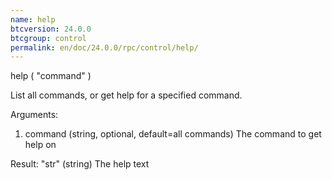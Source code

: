```yaml
---
name: help
btcversion: 24.0.0
btcgroup: control
permalink: en/doc/24.0.0/rpc/control/help/
---
```


help ( "command" )

List all commands, or get help for a specified command.

Arguments:
1. command    (string, optional, default=all commands) The command to get help on

Result:
"str"    (string) The help text


